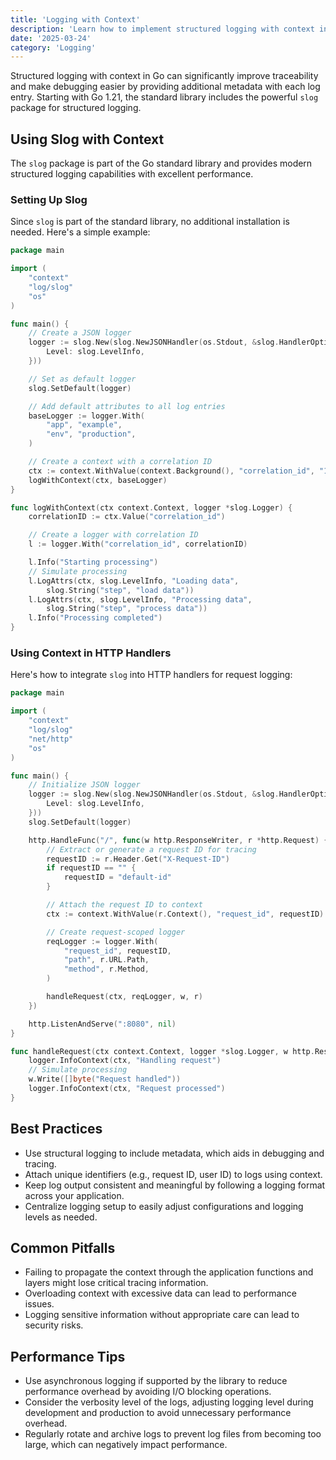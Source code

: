 ```yaml
---
title: 'Logging with Context'
description: 'Learn how to implement structured logging with context in Go applications for better traceability and debugging'
date: '2025-03-24'
category: 'Logging'
---
```


Structured logging with context in Go can significantly improve traceability and make debugging easier by providing additional metadata with each log entry. Starting with Go 1.21, the standard library includes the powerful `slog` package for structured logging.

## Using Slog with Context

The `slog` package is part of the Go standard library and provides modern structured logging capabilities with excellent performance.

### Setting Up Slog

Since `slog` is part of the standard library, no additional installation is needed. Here's a simple example:

```go
package main

import (
	"context"
	"log/slog"
	"os"
)

func main() {
	// Create a JSON logger
	logger := slog.New(slog.NewJSONHandler(os.Stdout, &slog.HandlerOptions{
		Level: slog.LevelInfo,
	}))

	// Set as default logger
	slog.SetDefault(logger)

	// Add default attributes to all log entries
	baseLogger := logger.With(
		"app", "example",
		"env", "production",
	)

	// Create a context with a correlation ID
	ctx := context.WithValue(context.Background(), "correlation_id", "12345")
	logWithContext(ctx, baseLogger)
}

func logWithContext(ctx context.Context, logger *slog.Logger) {
	correlationID := ctx.Value("correlation_id")

	// Create a logger with correlation ID
	l := logger.With("correlation_id", correlationID)

	l.Info("Starting processing")
	// Simulate processing
	l.LogAttrs(ctx, slog.LevelInfo, "Loading data",
		slog.String("step", "load data"))
	l.LogAttrs(ctx, slog.LevelInfo, "Processing data",
		slog.String("step", "process data"))
	l.Info("Processing completed")
}
```

### Using Context in HTTP Handlers

Here's how to integrate `slog` into HTTP handlers for request logging:

```go
package main

import (
	"context"
	"log/slog"
	"net/http"
	"os"
)

func main() {
	// Initialize JSON logger
	logger := slog.New(slog.NewJSONHandler(os.Stdout, &slog.HandlerOptions{
		Level: slog.LevelInfo,
	}))
	slog.SetDefault(logger)

	http.HandleFunc("/", func(w http.ResponseWriter, r *http.Request) {
		// Extract or generate a request ID for tracing
		requestID := r.Header.Get("X-Request-ID")
		if requestID == "" {
			requestID = "default-id"
		}

		// Attach the request ID to context
		ctx := context.WithValue(r.Context(), "request_id", requestID)

		// Create request-scoped logger
		reqLogger := logger.With(
			"request_id", requestID,
			"path", r.URL.Path,
			"method", r.Method,
		)

		handleRequest(ctx, reqLogger, w, r)
	})

	http.ListenAndServe(":8080", nil)
}

func handleRequest(ctx context.Context, logger *slog.Logger, w http.ResponseWriter, r *http.Request) {
	logger.InfoContext(ctx, "Handling request")
	// Simulate processing
	w.Write([]byte("Request handled"))
	logger.InfoContext(ctx, "Request processed")
}
```

## Best Practices

- Use structural logging to include metadata, which aids in debugging and tracing.
- Attach unique identifiers (e.g., request ID, user ID) to logs using context.
- Keep log output consistent and meaningful by following a logging format across your application.
- Centralize logging setup to easily adjust configurations and logging levels as needed.

## Common Pitfalls

- Failing to propagate the context through the application functions and layers might lose critical tracing information.
- Overloading context with excessive data can lead to performance issues.
- Logging sensitive information without appropriate care can lead to security risks.

## Performance Tips

- Use asynchronous logging if supported by the library to reduce performance overhead by avoiding I/O blocking operations.
- Consider the verbosity level of the logs, adjusting logging level during development and production to avoid unnecessary performance overhead.
- Regularly rotate and archive logs to prevent log files from becoming too large, which can negatively impact performance.